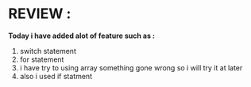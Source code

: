 # REVIEW :
 **Today i have added alot of feature such as :**
 1. switch statement 
 1. for statement 
 1. i have try to using array something gone wrong so i will try it at later 
 1. also i used if statment 
 
